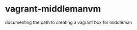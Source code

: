 vagrant-middlemanvm
===================

documenting the path to creating a vagrant box for middleman
